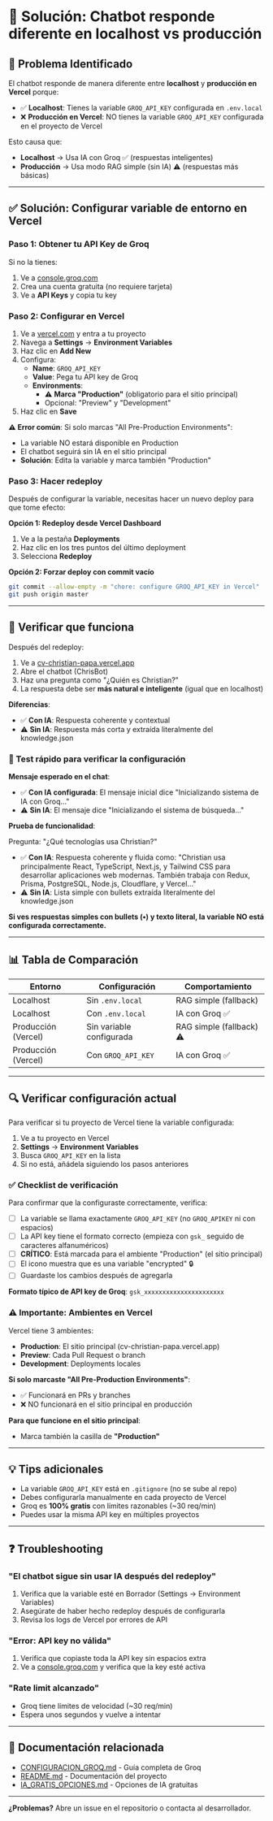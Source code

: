 # 🔧 Solución: Chatbot responde diferente en localhost vs producción

## 🎯 Problema Identificado

El chatbot responde de manera diferente entre **localhost** y **producción en Vercel** porque:

- ✅ **Localhost**: Tienes la variable `GROQ_API_KEY` configurada en `.env.local`
- ❌ **Producción en Vercel**: NO tienes la variable `GROQ_API_KEY` configurada en el proyecto de Vercel

Esto causa que:

- **Localhost** → Usa IA con Groq ✅ (respuestas inteligentes)
- **Producción** → Usa modo RAG simple (sin IA) ⚠️ (respuestas más básicas)

---

## ✅ Solución: Configurar variable de entorno en Vercel

### Paso 1: Obtener tu API Key de Groq

Si no la tienes:

1. Ve a [console.groq.com](https://console.groq.com)
2. Crea una cuenta gratuita (no requiere tarjeta)
3. Ve a **API Keys** y copia tu key

### Paso 2: Configurar en Vercel

1. Ve a [vercel.com](https://vercel.com) y entra a tu proyecto
2. Navega a **Settings** → **Environment Variables**
3. Haz clic en **Add New**
4. Configura:
   - **Name**: `GROQ_API_KEY`
   - **Value**: Pega tu API key de Groq
   - **Environments**:
     - ⚠️ **Marca "Production"** (obligatorio para el sitio principal)
     - Opcional: "Preview" y "Development"
5. Haz clic en **Save**

**⚠️ Error común**: Si solo marcas "All Pre-Production Environments":

- La variable NO estará disponible en Production
- El chatbot seguirá sin IA en el sitio principal
- **Solución**: Edita la variable y marca también "Production"

### Paso 3: Hacer redeploy

Después de configurar la variable, necesitas hacer un nuevo deploy para que tome efecto:

**Opción 1: Redeploy desde Vercel Dashboard**

1. Ve a la pestaña **Deployments**
2. Haz clic en los tres puntos del último deployment
3. Selecciona **Redeploy**

**Opción 2: Forzar deploy con commit vacío**

```bash
git commit --allow-empty -m "chore: configure GROQ_API_KEY in Vercel"
git push origin master
```

---

## 🧪 Verificar que funciona

Después del redeploy:

1. Ve a [cv-christian-papa.vercel.app](https://cv-christian-papa.vercel.app)
2. Abre el chatbot (ChrisBot)
3. Haz una pregunta como "¿Quién es Christian?"
4. La respuesta debe ser **más natural e inteligente** (igual que en localhost)

**Diferencias**:

- ✅ **Con IA**: Respuesta coherente y contextual
- ⚠️ **Sin IA**: Respuesta más corta y extraída literalmente del knowledge.json

### 🧪 Test rápido para verificar la configuración

**Mensaje esperado en el chat**:

- ✅ **Con IA configurada**: El mensaje inicial dice "Inicializando sistema de IA con Groq…"
- ⚠️ **Sin IA**: El mensaje dice "Inicializando el sistema de búsqueda…"

**Prueba de funcionalidad**:

Pregunta: "¿Qué tecnologías usa Christian?"

- ✅ **Con IA**: Respuesta coherente y fluida como: "Christian usa principalmente React, TypeScript, Next.js, y Tailwind CSS para desarrollar aplicaciones web modernas. También trabaja con Redux, Prisma, PostgreSQL, Node.js, Cloudflare, y Vercel..."
- ⚠️ **Sin IA**: Lista simple con bullets extraída literalmente del knowledge.json

**Si ves respuestas simples con bullets (•) y texto literal, la variable NO está configurada correctamente.**

---

## 📊 Tabla de Comparación

| Entorno             | Configuración            | Comportamiento           |
| ------------------- | ------------------------ | ------------------------ |
| Localhost           | Sin `.env.local`         | RAG simple (fallback)    |
| Localhost           | Con `.env.local`         | IA con Groq ✅           |
| Producción (Vercel) | Sin variable configurada | RAG simple (fallback) ⚠️ |
| Producción (Vercel) | Con `GROQ_API_KEY`       | IA con Groq ✅           |

---

## 🔍 Verificar configuración actual

Para verificar si tu proyecto de Vercel tiene la variable configurada:

1. Ve a tu proyecto en Vercel
2. **Settings** → **Environment Variables**
3. Busca `GROQ_API_KEY` en la lista
4. Si no está, añádela siguiendo los pasos anteriores

### ✅ Checklist de verificación

Para confirmar que la configuraste correctamente, verifica:

- [ ] La variable se llama exactamente `GROQ_API_KEY` (no `GROQ_APIKEY` ni con espacios)
- [ ] La API key tiene el formato correcto (empieza con `gsk_` seguido de caracteres alfanuméricos)
- [ ] **CRÍTICO**: Está marcada para el ambiente "Production" (el sitio principal)
- [ ] El icono muestra que es una variable "encrypted" 🔒
- [ ] Guardaste los cambios después de agregarla

**Formato típico de API key de Groq**: `gsk_xxxxxxxxxxxxxxxxxxxxxx`

### ⚠️ Importante: Ambientes en Vercel

Vercel tiene 3 ambientes:

- **Production**: El sitio principal (cv-christian-papa.vercel.app)
- **Preview**: Cada Pull Request o branch
- **Development**: Deployments locales

**Si solo marcaste "All Pre-Production Environments"**:

- ✅ Funcionará en PRs y branches
- ❌ NO funcionará en el sitio principal en producción

**Para que funcione en el sitio principal**:

- Marca también la casilla de **"Production"**

---

## 💡 Tips adicionales

- La variable `GROQ_API_KEY` está en `.gitignore` (no se sube al repo)
- Debes configurarla manualmente en cada proyecto de Vercel
- Groq es **100% gratis** con límites razonables (~30 req/min)
- Puedes usar la misma API key en múltiples proyectos

---

## ❓ Troubleshooting

### "El chatbot sigue sin usar IA después del redeploy"

1. Verifica que la variable esté en Borrador (Settings → Environment Variables)
2. Asegúrate de haber hecho redeploy después de configurarla
3. Revisa los logs de Vercel por errores de API

### "Error: API key no válida"

1. Verifica que copiaste toda la API key sin espacios extra
2. Ve a [console.groq.com](https://console.groq.com) y verifica que la key esté activa

### "Rate limit alcanzado"

- Groq tiene límites de velocidad (~30 req/min)
- Espera unos segundos y vuelve a intentar

---

## 📝 Documentación relacionada

- [CONFIGURACION_GROQ.md](./CONFIGURACION_GROQ.md) - Guía completa de Groq
- [README.md](./README.md) - Documentación del proyecto
- [IA_GRATIS_OPCIONES.md](./IA_GRATIS_OPCIONES.md) - Opciones de IA gratuitas

---

**¿Problemas?** Abre un issue en el repositorio o contacta al desarrollador.
